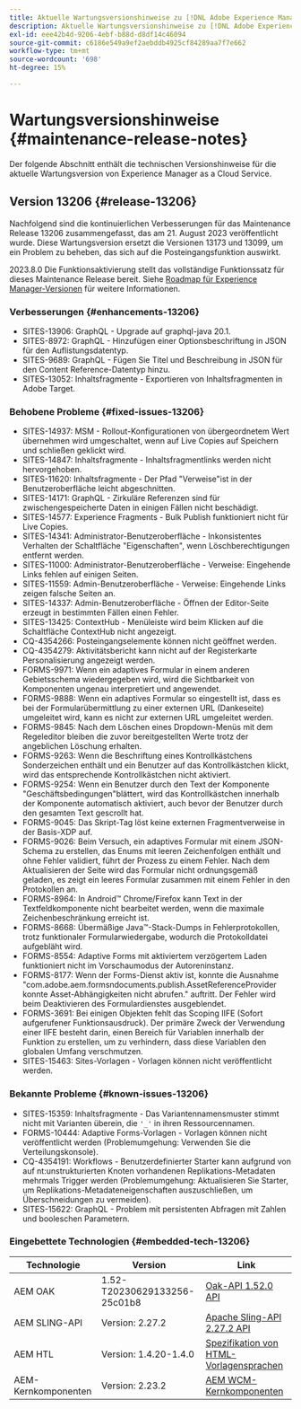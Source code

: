 ```yaml
---
title: Aktuelle Wartungsversionshinweise zu [!DNL Adobe Experience Manager] as a Cloud Service.
description: Aktuelle Wartungsversionshinweise zu [!DNL Adobe Experience Manager] as a Cloud Service.
exl-id: eee42b4d-9206-4ebf-b88d-d8df14c46094
source-git-commit: c6186e549a9ef2aebddb4925cf84289aa7f7e662
workflow-type: tm+mt
source-wordcount: '698'
ht-degree: 15%

---
```


# Wartungsversionshinweise {#maintenance-release-notes}

Der folgende Abschnitt enthält die technischen Versionshinweise für die aktuelle Wartungsversion von Experience Manager as a Cloud Service.

## Version 13206 {#release-13206}

Nachfolgend sind die kontinuierlichen Verbesserungen für das Maintenance Release 13206 zusammengefasst, das am 21. August 2023 veröffentlicht wurde. Diese Wartungsversion ersetzt die Versionen 13173 und 13099, um ein Problem zu beheben, das sich auf die Posteingangsfunktion auswirkt.

2023.8.0 Die Funktionsaktivierung stellt das vollständige Funktionssatz für dieses Maintenance Release bereit. Siehe [Roadmap für Experience Manager-Versionen](https://experienceleague.adobe.com/docs/experience-manager-release-information/aem-release-updates/update-releases-roadmap.html?lang=de) für weitere Informationen.

### Verbesserungen {#enhancements-13206}

- SITES-13906: GraphQL - Upgrade auf graphql-java 20.1.
- SITES-8972: GraphQL - Hinzufügen einer Optionsbeschriftung in JSON für den Auflistungsdatentyp.
- SITES-9689: GraphQL - Fügen Sie Titel und Beschreibung in JSON für den Content Reference-Datentyp hinzu.
- SITES-13052: Inhaltsfragmente - Exportieren von Inhaltsfragmenten in Adobe Target.

### Behobene Probleme {#fixed-issues-13206}

- SITES-14937: MSM - Rollout-Konfigurationen von übergeordnetem Wert übernehmen wird umgeschaltet, wenn auf Live Copies auf Speichern und schließen geklickt wird.
- SITES-14847: Inhaltsfragmente - Inhaltsfragmentlinks werden nicht hervorgehoben.
- SITES-11620: Inhaltsfragmente - Der Pfad &quot;Verweise&quot;ist in der Benutzeroberfläche leicht abgeschnitten.
- SITES-14171: GraphQL - Zirkuläre Referenzen sind für zwischengespeicherte Daten in einigen Fällen nicht beschädigt.
- SITES-14577: Experience Fragments - Bulk Publish funktioniert nicht für Live Copies.
- SITES-14341: Administrator-Benutzeroberfläche - Inkonsistentes Verhalten der Schaltfläche &quot;Eigenschaften&quot;, wenn Löschberechtigungen entfernt werden.
- SITES-11000: Administrator-Benutzeroberfläche - Verweise: Eingehende Links fehlen auf einigen Seiten.
- SITES-11559: Admin-Benutzeroberfläche - Verweise: Eingehende Links zeigen falsche Seiten an.
- SITES-14337: Admin-Benutzeroberfläche - Öffnen der Editor-Seite erzeugt in bestimmten Fällen einen Fehler.
- SITES-13425: ContextHub - Menüleiste wird beim Klicken auf die Schaltfläche ContextHub nicht angezeigt.
- CQ-4354266: Posteingangselemente können nicht geöffnet werden.
- CQ-4354279: Aktivitätsbericht kann nicht auf der Registerkarte Personalisierung angezeigt werden.
- FORMS-9971: Wenn ein adaptives Formular in einem anderen Gebietsschema wiedergegeben wird, wird die Sichtbarkeit von Komponenten ungenau interpretiert und angewendet.
- FORMS-9888: Wenn ein adaptives Formular so eingestellt ist, dass es bei der Formularübermittlung zu einer externen URL (Dankeseite) umgeleitet wird, kann es nicht zur externen URL umgeleitet werden.
- FORMS-9845: Nach dem Löschen eines Dropdown-Menüs mit dem Regeleditor bleiben die zuvor bereitgestellten Werte trotz der angeblichen Löschung erhalten.
- FORMS-9263: Wenn die Beschriftung eines Kontrollkästchens Sonderzeichen enthält und ein Benutzer auf das Kontrollkästchen klickt, wird das entsprechende Kontrollkästchen nicht aktiviert.
- FORMS-9254: Wenn ein Benutzer durch den Text der Komponente &quot;Geschäftsbedingungen&quot;blättert, wird das Kontrollkästchen innerhalb der Komponente automatisch aktiviert, auch bevor der Benutzer durch den gesamten Text gescrollt hat.
- FORMS-9045: Das Skript-Tag löst keine externen Fragmentverweise in der Basis-XDP auf.
- FORMS-9026: Beim Versuch, ein adaptives Formular mit einem JSON-Schema zu erstellen, das Enums mit leeren Zeichenfolgen enthält und ohne Fehler validiert, führt der Prozess zu einem Fehler. Nach dem Aktualisieren der Seite wird das Formular nicht ordnungsgemäß geladen, es zeigt ein leeres Formular zusammen mit einem Fehler in den Protokollen an.
- FORMS-8964: In Android™ Chrome/Firefox kann Text in der Textfeldkomponente nicht bearbeitet werden, wenn die maximale Zeichenbeschränkung erreicht ist.
- FORMS-8668: Übermäßige Java™-Stack-Dumps in Fehlerprotokollen, trotz funktionaler Formularwiedergabe, wodurch die Protokolldatei aufgebläht wird.
- FORMS-8554: Adaptive Forms mit aktiviertem verzögertem Laden funktioniert nicht im Vorschaumodus der Autoreninstanz.
- FORMS-8177: Wenn der Forms-Dienst aktiv ist, konnte die Ausnahme &quot;com.adobe.aem.formsndocuments.publish.AssetReferenceProvider konnte Asset-Abhängigkeiten nicht abrufen.&quot; auftritt. Der Fehler wird beim Deaktivieren des Formulardienstes ausgeblendet.
- FORMS-3691: Bei einigen Objekten fehlt das Scoping IIFE (Sofort aufgerufener Funktionsausdruck). Der primäre Zweck der Verwendung einer IIFE besteht darin, einen Bereich für Variablen innerhalb der Funktion zu erstellen, um zu verhindern, dass diese Variablen den globalen Umfang verschmutzen.
- SITES-15463: Sites-Vorlagen - Vorlagen können nicht veröffentlicht werden.

### Bekannte Probleme {#known-issues-13206}

- SITES-15359: Inhaltsfragmente - Das Variantennamensmuster stimmt nicht mit Varianten überein, die ```'_'``` in ihren Ressourcennamen.
- FORMS-10444: Adaptive Forms-Vorlagen - Vorlagen können nicht veröffentlicht werden (Problemumgehung: Verwenden Sie die Verteilungskonsole).
- CQ-4354191: Workflows - Benutzerdefinierter Starter kann aufgrund von auf nt:unstrukturierten Knoten vorhandenen Replikations-Metadaten mehrmals Trigger werden (Problemumgehung: Aktualisieren Sie Starter, um Replikations-Metadateneigenschaften auszuschließen, um Überschneidungen zu vermeiden).
- SITES-15622: GraphQL - Problem mit persistenten Abfragen mit Zahlen und booleschen Parametern.

### Eingebettete Technologien {#embedded-tech-13206}

| Technologie | Version | Link |
|---|---|---|
| AEM OAK | 1.52-T20230629133256-25c01b8 | [Oak-API 1.52.0 API](https://www.javadoc.io/doc/org.apache.jackrabbit/oak-api/1.52.0/index.html) |
| AEM SLING-API | Version: 2.27.2 | [Apache Sling-API 2.27.2 API](https://www.javadoc.io/doc/org.apache.sling/org.apache.sling.api/latest/index.html) |
| AEM HTL | Version: 1.4.20-1.4.0 | [Spezifikation von HTML-Vorlagensprachen](https://github.com/adobe/htl-spec) |
| AEM-Kernkomponenten | Version: 2.23.2 | [AEM WCM-Kernkomponenten](https://github.com/adobe/aem-core-wcm-components) |
